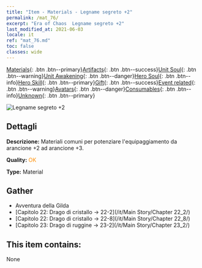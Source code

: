 ```yaml
---
title: "Item - Materials - Legname segreto +2"
permalink: /mat_76/
excerpt: "Era of Chaos  Legname segreto +2"
last_modified_at: 2021-06-03
locale: it
ref: "mat_76.md"
toc: false
classes: wide
---
```

 [Materials](/ItemsIT/){: .btn .btn--primary}[Artifacts](/ItemsIT/Artifacts/){: .btn .btn--success}[Unit Soul](/ItemsIT/UnitSoul/){: .btn .btn--warning}[Unit Awakening](/ItemsIT/UnitAwakening/){: .btn .btn--danger}[Hero Soul](/ItemsIT/HeroSoul/){: .btn .btn--info}[Hero Skill](/ItemsIT/HeroSkill/){: .btn .btn--primary}[Gift](/ItemsIT/Gift/){: .btn .btn--success}[Event related](/ItemsIT/Events/){: .btn .btn--warning}[Avatars](/ItemsIT/Avatars/){: .btn .btn--danger}[Consumables](/ItemsIT/Consumables/){: .btn .btn--info}[Unknown](/ItemsIT/Unknown/){: .btn .btn--primary}

 ![Legname segreto +2](/images/t/i_cailiao_mucai3.png)

## Dettagli
 **Descrizione:** Materiali comuni per potenziare l'equipaggiamento da arancione +2 ad arancione +3.

 **Quality:** <span style="color: #FF8C00">OK</span>

 **Type:** Material

## Gather

*    Avventura della Gilda 
*    [Capitolo 22: Drago di cristallo -> 22-2](/it/Main Story/Chapter 22_2/) 
*    [Capitolo 22: Drago di cristallo -> 22-8](/it/Main Story/Chapter 22_8/) 
*    [Capitolo 23: Drago di ruggine -> 23-2](/it/Main Story/Chapter 23_2/) 

## This item contains:

  None

